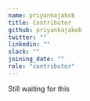```yaml
---
name: priyankajakob
title: Contributor
github: priyankajakob
twitter: ""
linkedin: ""
slack: ""
joining_date: ""
role: "contributor"
---
```


Still waiting for this
